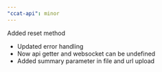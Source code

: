 ```yaml
---
"ccat-api": minor
---
```


Added reset method

- Updated error handling
- Now api getter and websocket can be undefined
- Added summary parameter in file and url upload
